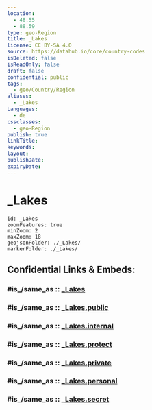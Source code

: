 ```yaml
---
location:
  - 48.55
  - 88.59
type: geo-Region
title: _Lakes
license: CC BY-SA 4.0
source: https://datahub.io/core/country-codes
isDeleted: false
isReadOnly: false
draft: false
confidential: public
tags:
  - geo/Country/Region
aliases:
  - _Lakes
Languages:
  - de
cssclasses:
  - geo-Region
publish: true
linkTitle:
keywords:
layout:
publishDate:
expiryDate:
---
```


# _Lakes

```leaflet
id: _Lakes
zoomFeatures: true 
minZoom: 2 
maxZoom: 18
geojsonFolder: ./_Lakes/
markerFolder: ./_Lakes/
```


## Confidential Links & Embeds: 

### #is_/same_as :: [_Lakes](/_Standards/Earth/Continent/Asia/Asia~East/Mongolia/Provinces~Mongolia/Bayan-Ölgiy/_Lakes.md) 

### #is_/same_as :: [_Lakes.public](/_public/Earth/Continent/Asia/Asia~East/Mongolia/Provinces~Mongolia/Bayan-Ölgiy/_Lakes.public.md) 

### #is_/same_as :: [_Lakes.internal](/_internal/Earth/Continent/Asia/Asia~East/Mongolia/Provinces~Mongolia/Bayan-Ölgiy/_Lakes.internal.md) 

### #is_/same_as :: [_Lakes.protect](/_protect/Earth/Continent/Asia/Asia~East/Mongolia/Provinces~Mongolia/Bayan-Ölgiy/_Lakes.protect.md) 

### #is_/same_as :: [_Lakes.private](/_private/Earth/Continent/Asia/Asia~East/Mongolia/Provinces~Mongolia/Bayan-Ölgiy/_Lakes.private.md) 

### #is_/same_as :: [_Lakes.personal](/_personal/Earth/Continent/Asia/Asia~East/Mongolia/Provinces~Mongolia/Bayan-Ölgiy/_Lakes.personal.md) 

### #is_/same_as :: [_Lakes.secret](/_secret/Earth/Continent/Asia/Asia~East/Mongolia/Provinces~Mongolia/Bayan-Ölgiy/_Lakes.secret.md)

